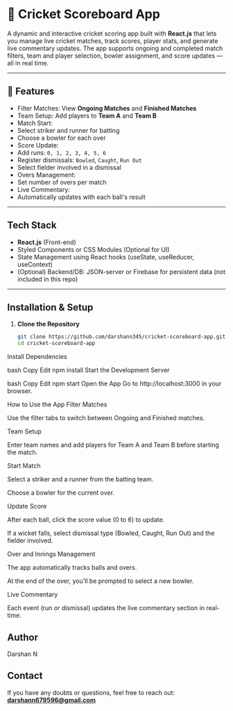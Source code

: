 # 🏏 Cricket Scoreboard App

A dynamic and interactive cricket scoring app built with **React.js** that lets you manage live cricket matches, track scores, player stats, and generate live commentary updates. The app supports ongoing and completed match filters, team and player selection, bowler assignment, and score updates — all in real time.

---

## 🚀 Features

-  Filter Matches: View **Ongoing Matches** and **Finished Matches**
-  Team Setup: Add players to **Team A** and **Team B**
-  Match Start:
  - Select striker and runner for batting
  - Choose a bowler for each over
-  Score Update:
  - Add runs: `0, 1, 2, 3, 4, 5, 6`
  - Register dismissals: `Bowled`, `Caught`, `Run Out`
  - Select fielder involved in a dismissal
-  Overs Management:
  - Set number of overs per match
-  Live Commentary:
  - Automatically updates with each ball's result

---

## Tech Stack

-  **React.js** (Front-end)
-  Styled Components or CSS Modules (Optional for UI)
-  State Management using React hooks (useState, useReducer, useContext)
- (Optional) Backend/DB: JSON-server or Firebase for persistent data (not included in this repo)

---

##  Installation & Setup

1. **Clone the Repository**
   ```bash
   git clone https://github.com/darshann345/cricket-scoreboard-app.git
   cd cricket-scoreboard-app
Install Dependencies

bash
Copy
Edit
npm install
Start the Development Server

bash
Copy
Edit
npm start
Open the App
Go to http://localhost:3000 in your browser.

How to Use the App
Filter Matches

Use the filter tabs to switch between Ongoing and Finished matches.

Team Setup

Enter team names and add players for Team A and Team B before starting the match.

Start Match

Select a striker and a runner from the batting team.

Choose a bowler for the current over.

Update Score

After each ball, click the score value (0 to 6) to update.

If a wicket falls, select dismissal type (Bowled, Caught, Run Out) and the fielder involved.

Over and Innings Management

The app automatically tracks balls and overs.

At the end of the over, you’ll be prompted to select a new bowler.

Live Commentary

Each event (run or dismissal) updates the live commentary section in real-time.

## Author

Darshan N

## Contact

If you have any doubts or questions, feel free to reach out:  
**darshann679596@gmail.com**
